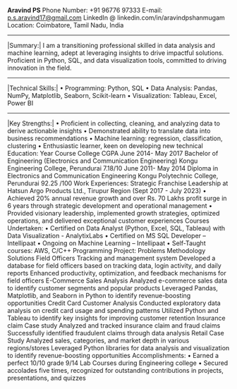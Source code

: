 **Aravind PS**
Phone Number: +91 96776 97333
E-mail: p.s.aravind17@gmail.com
LinkedIn @ linkedin.com/in/aravindpshanmugam
Location: Coimbatore, Tamil Nadu, India 
__________________________________________________________________________________________________________________________
|Summary:|
I am a transitioning professional skilled in data analysis and machine learning, adept at leveraging insights to drive 
impactful solutions. Proficient in Python, SQL, and data visualization tools, committed to driving innovation in the 
field.
___________________________________________________________________________________________________________________________
|Technical Skills:|
• Programming: Python, SQL
• Data Analysis: Pandas, NumPy, Matplotlib, Seaborn, Scikit-learn
• Visualization: Tableau, Excel, Power BI
___________________________________________________________________________________________________________________________
|Key Strengths:| 
• Proficient in collecting, cleaning, and analyzing data to derive actionable insights
• Demonstrated ability to translate data into business recommendations
• Machine learning: regression, classification, clustering 
• Enthusiastic learner, keen on developing new technical 
Education:
Year Course College CGPA
June 2014-
May 2017
Bachelor of Engineering (Electronics 
and Communication Engineering)
Kongu Engineering College, 
Perundurai
7.18/10
June 2011-
May 2014
Diploma in Electronics and 
Communication Engineering
Kongu Polytechnic College,
Perundurai
92.25 /100
Work Experiences:
Strategic Franchise Leadership at Hatsun Argo Products Ltd., Tirupur Region (Sept 2017 - July 2023)
• Achieved 20% annual revenue growth and over Rs. 70 Lakhs profit surge in 6 years through strategic 
development and operational management
• Provided visionary leadership, implemented growth strategies, optimized operations, and delivered 
exceptional customer experiences
Courses Undertaken:
• Certified on Data Analyst (Python, Excel, SQL, Tableau) with Data Visualization - AnalytixLabs 
• Certified on MS SQL Developer – Intellipaat
• Ongoing on Machine Learning – Intellipaat
• Self-Taught courses: AWS, C/C++ Programming
Project: 
Problems Methodology Solutions
Field Officers Tracking 
and management 
system
Developed a database for field officers 
based on tracking data, login activity, 
and daily reports
Enhanced productivity, optimization, and 
feedback mechanisms for field officers
E-Commerce Sales 
Analysis
Analyzed e-commerce sales data to 
identify customer segments and popular 
products
Leveraged Pandas, Matplotlib, and Seaborn 
in Python to identify revenue-boosting 
opportunities
Credit Card Customer 
Analysis
Conducted exploratory data analysis on 
credit card usage and spending patterns
Utilized Python and Tableau to identify key 
insights for improving customer retention
Insurance claim Case 
study
Analyzed and tracked insurance claim 
and fraud claims
Successfully identified fraudulent claims 
through data analysis
Retail Case Study Analyzed sales, categories, and market 
depth in various regions/stores
Leveraged Python libraries for data 
analysis and visualization to identify 
revenue-boosting opportunities
Accomplishments: 
• Earned a perfect 10/10 grade 9/14 Lab Courses during Engineering college
• Secured accolades five times, recognized for outstanding contributions in projects, presentations, and 
quizzes
